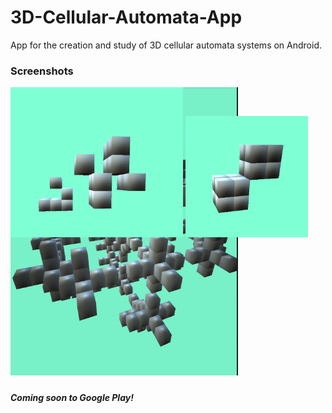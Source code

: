 # 3D-Cellular-Automata-App
App for the creation and study of 3D cellular automata systems on Android.

### Screenshots
<div style="position:relative">
  <img src="modulus.PNG" style="position:absolute; top=0px; left=0px"></img>
  <img src="glider.PNG" style="position:relative"></img>
  <img src="cubeblinker1.PNG" style="position:relative; top=0px; left=0px"></img>
  <img src="cubeblinker2.PNG" sstyle="position:relative; top=100px; left=0px"></img>
</div>
<br>

##### Coming soon to Google Play!
